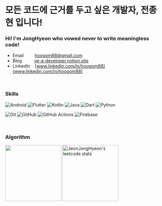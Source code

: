 # 모든 코드에 근거를 두고 싶은 개발자, 전종현 입니다!
### Hi!  I'm JongHyeon who vowed never to write meaningless code!
- Email   &nbsp;&nbsp;&nbsp;&nbsp;&nbsp;&nbsp;&nbsp;&nbsp;hoogom88@gmail.com
- Blog    &nbsp;&nbsp;&nbsp;&nbsp;&nbsp;&nbsp;&nbsp;&nbsp;&nbsp;[ve-a-developer.notion.site](https://ve-a-developer.notion.site/s-Knowtion-5bdb291d0a3a45e7951e3592976b15ad)
- LinkedIn   &nbsp;&nbsp;&nbsp;[www.linkedin.com/in/hoogom88](www.linkedin.com/in/hoogom88)

<br/>

### Skills
![Android](https://img.shields.io/badge/Android-3DDC84?style=for-the-badge&logo=android&logoColor=white) ![Flutter](https://img.shields.io/badge/Flutter-%2302569B.svg?style=for-the-badge&logo=Flutter&logoColor=white)
![Kotlin](https://img.shields.io/badge/kotlin-%237F52FF.svg?style=for-the-badge&logo=kotlin&logoColor=white) ![Java](https://img.shields.io/badge/java-%23ED8B00.svg?style=for-the-badge&logo=openjdk&logoColor=white) ![Dart](https://img.shields.io/badge/dart-%230175C2.svg?style=for-the-badge&logo=dart&logoColor=white) ![Python](https://img.shields.io/badge/python-3670A0?style=for-the-badge&logo=python&logoColor=ffdd54)

![Git](https://img.shields.io/badge/git-%23F05033.svg?style=for-the-badge&logo=git&logoColor=white)	![GitHub](https://img.shields.io/badge/github-%23121011.svg?style=for-the-badge&logo=github&logoColor=white) 	![GitHub Actions](https://img.shields.io/badge/github%20actions-%232671E5.svg?style=for-the-badge&logo=githubactions&logoColor=white)  ![Firebase](https://img.shields.io/badge/firebase-%23039BE5.svg?style=for-the-badge&logo=firebase)

<br/>

### Algorithm
<a href="https://github.com/hoogom88"><img align="left" style="height:180px" src="http://mazassumnida.wtf/api/generate_badge?boj=ziziwhdgus" /></a>
<a href="https://github.com/hoogom88"><img align="center" style="height:180px" src="https://leetcard.jacoblin.cool/JeonJongHyeon" alt="JeonJongHyeon's leetcode stats" /></a>
